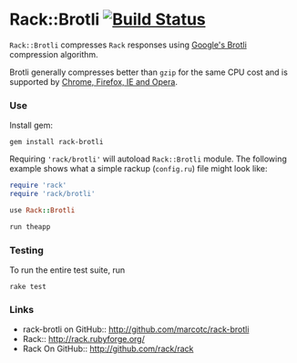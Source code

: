 # Rack::Brotli [![Build Status](https://travis-ci.org/marcotc/rack-brotli.svg?branch=master)](https://travis-ci.org/marcotc/rack-brotli)

`Rack::Brotli` compresses `Rack` responses using [Google's Brotli](https://github.com/google/brotli) compression algorithm.

Brotli generally compresses better than `gzip` for the same CPU cost and is supported by [Chrome, Firefox, IE and Opera](http://caniuse.com/#feat=brotli).

### Use

Install gem:

    gem install rack-brotli

Requiring `'rack/brotli'` will autoload `Rack::Brotli` module. The following example shows what a simple rackup
(`config.ru`) file might look like:

```ruby
require 'rack'
require 'rack/brotli'

use Rack::Brotli

run theapp
```

### Testing

To run the entire test suite, run 

    rake test

### Links

* rack-brotli on GitHub:: <http://github.com/marcotc/rack-brotli>
* Rack:: <http://rack.rubyforge.org/>
* Rack On GitHub:: <http://github.com/rack/rack>
